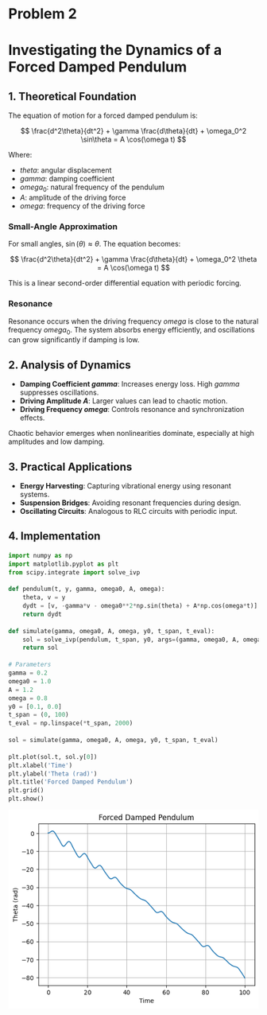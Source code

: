# Problem 2

# Investigating the Dynamics of a Forced Damped Pendulum

## 1. Theoretical Foundation

The equation of motion for a forced damped pendulum is:

$$
\frac{d^2\theta}{dt^2} + \gamma \frac{d\theta}{dt} + \omega_0^2 \sin\theta = A \cos(\omega t)
$$

Where:

- $theta$: angular displacement
- $gamma$: damping coefficient
- $omega_0$: natural frequency of the pendulum
- $A$: amplitude of the driving force
- $omega$: frequency of the driving force

### Small-Angle Approximation

For small angles, $\sin(\theta) \approx \theta$. The equation becomes:

$$
\frac{d^2\theta}{dt^2} + \gamma \frac{d\theta}{dt} + \omega_0^2 \theta = A \cos(\omega t)
$$

This is a linear second-order differential equation with periodic forcing.

### Resonance

Resonance occurs when the driving frequency $omega$ is close to the natural frequency $omega_0$. The system absorbs energy efficiently, and oscillations can grow significantly if damping is low.

## 2. Analysis of Dynamics

- **Damping Coefficient $gamma$**: Increases energy loss. High $gamma$ suppresses oscillations.
- **Driving Amplitude $A$**: Larger values can lead to chaotic motion.
- **Driving Frequency $omega$**: Controls resonance and synchronization effects.

Chaotic behavior emerges when nonlinearities dominate, especially at high amplitudes and low damping.

## 3. Practical Applications

- **Energy Harvesting**: Capturing vibrational energy using resonant systems.
- **Suspension Bridges**: Avoiding resonant frequencies during design.
- **Oscillating Circuits**: Analogous to RLC circuits with periodic input.

## 4. Implementation

```python
import numpy as np
import matplotlib.pyplot as plt
from scipy.integrate import solve_ivp

def pendulum(t, y, gamma, omega0, A, omega):
    theta, v = y
    dydt = [v, -gamma*v - omega0**2*np.sin(theta) + A*np.cos(omega*t)]
    return dydt

def simulate(gamma, omega0, A, omega, y0, t_span, t_eval):
    sol = solve_ivp(pendulum, t_span, y0, args=(gamma, omega0, A, omega), t_eval=t_eval)
    return sol

# Parameters
gamma = 0.2
omega0 = 1.0
A = 1.2
omega = 0.8
y0 = [0.1, 0.0]
t_span = (0, 100)
t_eval = np.linspace(*t_span, 2000)

sol = simulate(gamma, omega0, A, omega, y0, t_span, t_eval)

plt.plot(sol.t, sol.y[0])
plt.xlabel('Time')
plt.ylabel('Theta (rad)')
plt.title('Forced Damped Pendulum')
plt.grid()
plt.show()
```

![velocity](/docs/_pics/velocities.png)
